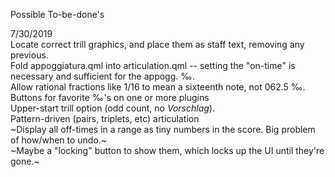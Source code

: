 Possible To-be-done's

7/30/2019 \
Locate correct trill graphics, and place them as staff text, removing any previous. \
Fold appoggiatura.qml into articulation.qml -- setting the "on-time" is necessary and sufficient for the appogg. ‰. \
Allow rational fractions like 1/16 to mean a sixteenth note, not 062.5 ‰. \
Buttons for favorite ‰'s on one or more plugins \
Upper-start trill option (odd count, no _Vorschlag_). \
Pattern-driven (pairs, triplets, etc) articulation \
~Display all off-times in a range as tiny numbers in the score. Big problem of how/when to undo.~ \
~Maybe a "locking" button to show them, which locks up the UI until they're gone.~
